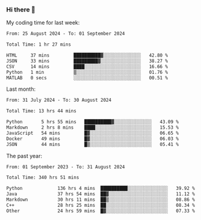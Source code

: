 ### Hi there 👋

My coding time for last week:

<!--START_SECTION:week-->

```txt
From: 25 August 2024 - To: 01 September 2024

Total Time: 1 hr 27 mins

HTML     37 mins         ██████████▓░░░░░░░░░░░░░░   42.80 %
JSON     33 mins         █████████▓░░░░░░░░░░░░░░░   38.27 %
CSV      14 mins         ████░░░░░░░░░░░░░░░░░░░░░   16.66 %
Python   1 min           ▒░░░░░░░░░░░░░░░░░░░░░░░░   01.76 %
MATLAB   0 secs          ░░░░░░░░░░░░░░░░░░░░░░░░░   00.51 %
```

<!--END_SECTION:week-->

Last month:

<!--START_SECTION:month-->

```txt
From: 31 July 2024 - To: 30 August 2024

Total Time: 13 hrs 44 mins

Python       5 hrs 55 mins   ██████████▓░░░░░░░░░░░░░░   43.09 %
Markdown     2 hrs 8 mins    ████░░░░░░░░░░░░░░░░░░░░░   15.53 %
JavaScript   54 mins         █▓░░░░░░░░░░░░░░░░░░░░░░░   06.65 %
Docker       49 mins         █▓░░░░░░░░░░░░░░░░░░░░░░░   06.03 %
JSON         44 mins         █▒░░░░░░░░░░░░░░░░░░░░░░░   05.41 %
```

<!--END_SECTION:month-->

The past year:

<!--START_SECTION:year-->

```txt
From: 01 September 2023 - To: 31 August 2024

Total Time: 340 hrs 51 mins

Python             136 hrs 4 mins  ██████████░░░░░░░░░░░░░░░   39.92 %
Java               37 hrs 54 mins  ██▓░░░░░░░░░░░░░░░░░░░░░░   11.12 %
Markdown           30 hrs 11 mins  ██▒░░░░░░░░░░░░░░░░░░░░░░   08.86 %
C++                28 hrs 25 mins  ██░░░░░░░░░░░░░░░░░░░░░░░   08.34 %
Other              24 hrs 59 mins  █▓░░░░░░░░░░░░░░░░░░░░░░░   07.33 %
```

<!--END_SECTION:year-->
